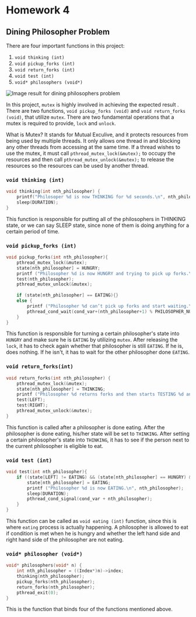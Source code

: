 # Homework 4

## Dining Philosopher Problem

There are four important functions in this project:

1. `void thinking (int)`
2. `void pickup_forks (int)`
3. `void return_forks (int)`
4. `void test (int)`
5. `void* philosophers (void*)`

![Image result for dining philosophers problem](https://cdncontribute.geeksforgeeks.org/wp-content/uploads/operating_system_din.png)

In this project, `mutex` is highly involved in achieving the expected result . There are two functions,  `void pickup_forks (void)` and  `void return_forks (void)`, that utilize `mutex`. There are two fundamental operations that a mutex is required to provide, `lock` and `unlock`.

What is Mutex? It stands for Mutual Exculive, and it protects resources from being used by multiple threads. It only allows one thread in and blocking any other threads from accessing at the same time. If a thread wishes to use the mutex, it must call `pthread_mutex_lock(&mutex);` to occupy the resources and then call `pthread_mutex_unlock(&mutex);` to release the resources so the resources can be used by another thread.



### `void thinking (int)`

```c
void thinking(int nth_philosopher) {
    printf("Philosoper %d is now THINKING for %d seconds.\n", nth_philosopher, DURATION);
    sleep(DURATION);
}
```

This function is responsible for putting all of the philosophers in THINKING state, or we can say SLEEP state, since none of them is doing anything for a certain period of time.



###  `void pickup_forks (int)`

```c
void pickup_forks(int nth_philosopher){
    pthread_mutex_lock(&mutex); 
    state[nth_philosopher] = HUNGRY;
    printf ("Philosopher %d is now HUNGRY and trying to pick up forks.\n", nth_philosopher);
    test(nth_philosopher);
    pthread_mutex_unlock(&mutex);
     
    if (state[nth_philosopher] == EATING){} 
    else {
        printf ("Philosopher %d can’t pick up forks and start waiting.\n", nth_philosopher);
        pthread_cond_wait(cond_var+(nth_philosopher+1) % PHILOSOPHER_NUMBER, &mutex);
    }
}
```

This function is responsible for turning a certain philosopher's state into `HUNGRY` and make sure he is `EATING` by utilizing `mutex`. After releasing the `lock`, it has to check again whether that philosopher is still `EATING`. If he is, does nothing. If he isn't, it has to wait for the other philosopher done `EATING`.



### `void return_forks(int)`

```c
void return_forks(int nth_philosopher) {
    pthread_mutex_lock(&mutex); 
    state[nth_philosopher] = THINKING;
    printf ("Philosopher %d returns forks and then starts TESTING %d and %d.\n", nth_philosopher, LEFT, RIGHT);
    test(LEFT); 
    test(RIGHT);
    pthread_mutex_unlock(&mutex); 
}
```

This function is called after a philosopher is done eating. After the philosopher is done eating, his/her state will be set to `THINKING`. After setting a certain philosopher's state into `THINKING`, it has to see if the person next to the current philosopher is eligible to eat. 



### `void test (int)`

```c
void test(int nth_philosopher){
    if ((state[LEFT] != EATING) && (state[nth_philosopher] == HUNGRY) && (state[RIGHT] != EATING)) {
        state[nth_philosopher] = EATING;
        printf ("Philosopher %d is now EATING.\n", nth_philosopher);
        sleep(DURATION);
        pthread_cond_signal(cond_var + nth_philosopher);
    }
}
```

This function can be called as `void eating (int)` function, since this is where `eating` process is actually happening. A philosopher is allowed to eat if condition is met when he is hungry and whether the left hand side and right hand side of the philosopher are not eating.



### `void* philosopher (void*)`

```c
void* philosophers(void* n) {
    int nth_philosopher = ((Index*)n)->index;
    thinking(nth_philosopher);
    pickup_forks(nth_philosopher);
    return_forks(nth_philosopher);
    pthread_exit(0);
}
```

This is the function that binds four of the functions mentioned above.